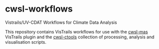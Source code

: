 # cwsl-workflows
Vistrails/UV-CDAT Workflows for Climate Data Analysis

This repository contains VisTrails workflows for use with the [cwsl-mas](https://github.com/CWSL/cwsl-mas) VisTrails plugin and the [cwsl-ctools](https://github.com/CWSL/cwsl-ctools) collection of processing, analysis and visualisation scripts.
